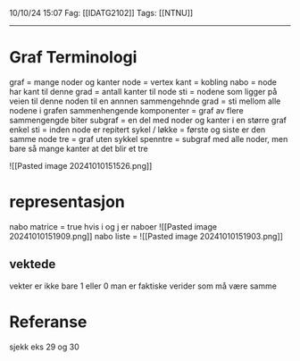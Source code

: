 10/10/24 15:07
Fag: [[IDATG2102]]
Tags: [[NTNU]]
___

# Graf Terminologi

graf = mange noder og kanter
node = vertex
kant = kobling
nabo = node har kant til denne
grad = antall kanter til node
sti = nodene som ligger på veien til denne noden til en annnen
sammengehnde grad = sti mellom alle  nodene i grafen
sammenhengende komponenter = graf av flere sammengengde biter
subgraf = en del med noder og kanter i en større graf
enkel sti = inden node er repitert
sykel / løkke = første og siste er den samme node
tre = graf uten sykkel
spenntre = subgraf med alle noder, men bare så mange kanter at det blir et tre

![[Pasted image 20241010151526.png]]


# representasjon
nabo matrice = true hvis i og j er naboer
![[Pasted image 20241010151909.png]]
nabo liste = ![[Pasted image 20241010151903.png]]

## vektede
vekter er ikke bare 1 eller 0
man er faktiske verider som må være samme


# Referanse
sjekk eks 29 og 30